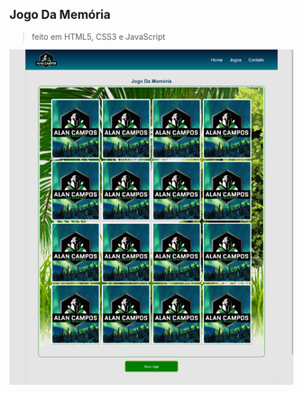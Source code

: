 ## Jogo Da Memória ##

> feito em HTML5, CSS3 e JavaScript

![layout do jogo](img\layoutDoJogo.png)





